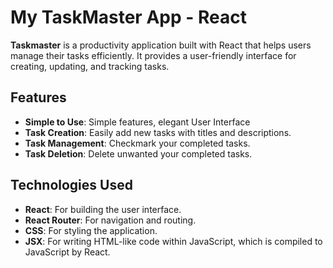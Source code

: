 # My TaskMaster App - React

**Taskmaster** is a productivity application built with React that helps users manage their tasks efficiently. It provides a user-friendly interface for creating, updating, and tracking tasks.

## Features

- **Simple to Use**: Simple features, elegant User Interface
- **Task Creation**: Easily add new tasks with titles and descriptions.
- **Task Management**: Checkmark your completed tasks.
- **Task Deletion**: Delete unwanted your completed tasks.

## Technologies Used

- **React**: For building the user interface.
- **React Router**: For navigation and routing.
- **CSS**: For styling the application.
- **JSX**: For writing HTML-like code within JavaScript, which is compiled to JavaScript by React.

